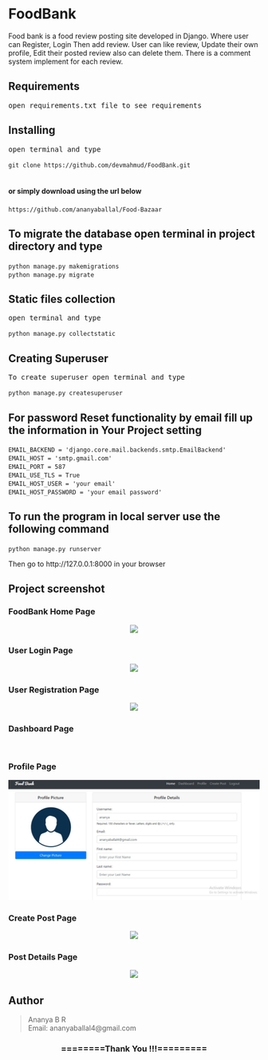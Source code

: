 # FoodBank
Food bank is a food review posting site developed in Django. Where user can Register, Login Then add review. User can like review, Update their own profile, Edit their posted review also can delete them. There is a comment system implement for each review.

<h2>Requirements</h2>
<pre>open requirements.txt file to see requirements</pre>

<h2>Installing</h2>
<pre>open terminal and type</pre>
<code>git clone https://github.com/devmahmud/FoodBank.git</code><br><br>

<h4>or simply download using the url below</h4>
<code>https://github.com/ananyaballal/Food-Bazaar</code><br>


<h2>To migrate the database open terminal in project directory and type</h2>
<code>python manage.py makemigrations</code><br>
<code>python manage.py migrate</code>

<h2>Static files collection</h2>
<pre>open terminal and type</pre>
<code>python manage.py collectstatic</code>

<h2>Creating Superuser</h2>
<pre>To create superuser open terminal and type</pre>
<code>python manage.py createsuperuser</code>

<h2> For password Reset functionality by email fill up the information in Your Project setting </h2>
<code>EMAIL_BACKEND = 'django.core.mail.backends.smtp.EmailBackend'</code><br>
<code>EMAIL_HOST = 'smtp.gmail.com'</code><br>
<code>EMAIL_PORT = 587</code><br>
<code>EMAIL_USE_TLS = True</code><br>
<code>EMAIL_HOST_USER = 'your email'</code><br>
<code>EMAIL_HOST_PASSWORD = 'your email password'</code><br>

<h2> To run the program in local server use the following command </h2>
<code>python manage.py runserver</code>

<p>Then go to http://127.0.0.1:8000 in your browser</p>

<h2>Project screenshot</h2>
<h3>FoodBank Home Page</h3>
<div align="center">
    <img src="https://private-user-images.githubusercontent.com/149685593/287230292-cb0f6c02-bba0-4d2e-b060-4c48dd828d82.jpg?jwt=eyJhbGciOiJIUzI1NiIsInR5cCI6IkpXVCJ9.eyJpc3MiOiJnaXRodWIuY29tIiwiYXVkIjoicmF3LmdpdGh1YnVzZXJjb250ZW50LmNvbSIsImtleSI6ImtleTEiLCJleHAiOjE3MDE0MjUzMDQsIm5iZiI6MTcwMTQyNTAwNCwicGF0aCI6Ii8xNDk2ODU1OTMvMjg3MjMwMjkyLWNiMGY2YzAyLWJiYTAtNGQyZS1iMDYwLTRjNDhkZDgyOGQ4Mi5qcGc_WC1BbXotQWxnb3JpdGhtPUFXUzQtSE1BQy1TSEEyNTYmWC1BbXotQ3JlZGVudGlhbD1BS0lBSVdOSllBWDRDU1ZFSDUzQSUyRjIwMjMxMjAxJTJGdXMtZWFzdC0xJTJGczMlMkZhd3M0X3JlcXVlc3QmWC1BbXotRGF0ZT0yMDIzMTIwMVQxMDAzMjRaJlgtQW16LUV4cGlyZXM9MzAwJlgtQW16LVNpZ25hdHVyZT0wOTZmYTY3ZDFlMTNhNjhkY2QxMmFkNjdhODJjODI1MWU3NDFhMGYxZjg2ZmU5MzQzYTk1NjY2OTdmZjVlZTlkJlgtQW16LVNpZ25lZEhlYWRlcnM9aG9zdCZhY3Rvcl9pZD0wJmtleV9pZD0wJnJlcG9faWQ9MCJ9.QC3o4hB0SGEW-0htFg4oyjr04q55nBXYgzFfpLA-YSg" width="70%"</img> 
</div>

<h3>User Login Page</h3>
<div align="center">
    <img src="https://private-user-images.githubusercontent.com/149685593/287230288-007116d6-5dfd-4400-80c1-3cf844e5eb52.jpg?jwt=eyJhbGciOiJIUzI1NiIsInR5cCI6IkpXVCJ9.eyJpc3MiOiJnaXRodWIuY29tIiwiYXVkIjoicmF3LmdpdGh1YnVzZXJjb250ZW50LmNvbSIsImtleSI6ImtleTEiLCJleHAiOjE3MDE0MjUyNTIsIm5iZiI6MTcwMTQyNDk1MiwicGF0aCI6Ii8xNDk2ODU1OTMvMjg3MjMwMjg4LTAwNzExNmQ2LTVkZmQtNDQwMC04MGMxLTNjZjg0NGU1ZWI1Mi5qcGc_WC1BbXotQWxnb3JpdGhtPUFXUzQtSE1BQy1TSEEyNTYmWC1BbXotQ3JlZGVudGlhbD1BS0lBSVdOSllBWDRDU1ZFSDUzQSUyRjIwMjMxMjAxJTJGdXMtZWFzdC0xJTJGczMlMkZhd3M0X3JlcXVlc3QmWC1BbXotRGF0ZT0yMDIzMTIwMVQxMDAyMzJaJlgtQW16LUV4cGlyZXM9MzAwJlgtQW16LVNpZ25hdHVyZT1hMzhmYWZlYmI3MTVlZmZkYzcyZTY2NjVkMzQ2NzY1NjU2ODAxNmE3ZDQyNzhiYWFlNDFjYzAzNTZkNDM1NzQ1JlgtQW16LVNpZ25lZEhlYWRlcnM9aG9zdCZhY3Rvcl9pZD0wJmtleV9pZD0wJnJlcG9faWQ9MCJ9.JPA-_aaESB_VHRpHbLCnzjMlRlvdy63xY9_dnl0lbYI" width="20%"</img> 
</div>

<h3>User Registration Page</h3>
<div align="center">
    <img src="https://private-user-images.githubusercontent.com/149685593/287230277-a643ab64-a7d8-47fc-b00a-15833e3178ed.JPG?jwt=eyJhbGciOiJIUzI1NiIsInR5cCI6IkpXVCJ9.eyJpc3MiOiJnaXRodWIuY29tIiwiYXVkIjoicmF3LmdpdGh1YnVzZXJjb250ZW50LmNvbSIsImtleSI6ImtleTEiLCJleHAiOjE3MDE0MjUyNTIsIm5iZiI6MTcwMTQyNDk1MiwicGF0aCI6Ii8xNDk2ODU1OTMvMjg3MjMwMjc3LWE2NDNhYjY0LWE3ZDgtNDdmYy1iMDBhLTE1ODMzZTMxNzhlZC5KUEc_WC1BbXotQWxnb3JpdGhtPUFXUzQtSE1BQy1TSEEyNTYmWC1BbXotQ3JlZGVudGlhbD1BS0lBSVdOSllBWDRDU1ZFSDUzQSUyRjIwMjMxMjAxJTJGdXMtZWFzdC0xJTJGczMlMkZhd3M0X3JlcXVlc3QmWC1BbXotRGF0ZT0yMDIzMTIwMVQxMDAyMzJaJlgtQW16LUV4cGlyZXM9MzAwJlgtQW16LVNpZ25hdHVyZT1hNTVkNzhjNGMyZjE0YTI5Yjc4YjRjZjczNDMyNjI5NTUyMzdjZGY1MDc0OTZhZDAwMGRiYzY3N2ZiMmJhNjk2JlgtQW16LVNpZ25lZEhlYWRlcnM9aG9zdCZhY3Rvcl9pZD0wJmtleV9pZD0wJnJlcG9faWQ9MCJ9.vgYm5AZlv6sPp1xtSG2diAnE1KtBpZASgDYH5YwP7Aw" width="40%"</img> 
</div>

<h3>Dashboard Page</h3>
<div align="center">
    <img src=" " width="100%"</img> 
</div>

<h3>Profile Page</h3>
<div align="center">
    <img src="https://github.com/ananyaballal/Food-Bazaar/blob/main/profile.jpg" width="100%"</img> 
</div>

<h3>Create Post Page</h3>
<div align="center">
    <img src="https://user-images.githubusercontent.com/19981097/54107051-41701a80-4402-11e9-9139-ca71c74ef670.png" width="100%"</img> 
</div>

<h3>Post Details Page</h3>
<div align="center">
    <img src="https://private-user-images.githubusercontent.com/149685593/287230283-7898f358-8a4c-4c36-a3a2-1cc614b891ef.jpg?jwt=eyJhbGciOiJIUzI1NiIsInR5cCI6IkpXVCJ9.eyJpc3MiOiJnaXRodWIuY29tIiwiYXVkIjoicmF3LmdpdGh1YnVzZXJjb250ZW50LmNvbSIsImtleSI6ImtleTEiLCJleHAiOjE3MDE0MjYyMDAsIm5iZiI6MTcwMTQyNTkwMCwicGF0aCI6Ii8xNDk2ODU1OTMvMjg3MjMwMjgzLTc4OThmMzU4LThhNGMtNGMzNi1hM2EyLTFjYzYxNGI4OTFlZi5qcGc_WC1BbXotQWxnb3JpdGhtPUFXUzQtSE1BQy1TSEEyNTYmWC1BbXotQ3JlZGVudGlhbD1BS0lBSVdOSllBWDRDU1ZFSDUzQSUyRjIwMjMxMjAxJTJGdXMtZWFzdC0xJTJGczMlMkZhd3M0X3JlcXVlc3QmWC1BbXotRGF0ZT0yMDIzMTIwMVQxMDE4MjBaJlgtQW16LUV4cGlyZXM9MzAwJlgtQW16LVNpZ25hdHVyZT1mM2E4MDdmOGRjMDQ3YWY1OGNiZjk3ZDFkNTZhNTU1YWU2ZTI1MGVlYjViZjdhMGVhMmQ5N2Y5Njk5M2I0OWRkJlgtQW16LVNpZ25lZEhlYWRlcnM9aG9zdCZhY3Rvcl9pZD0wJmtleV9pZD0wJnJlcG9faWQ9MCJ9.gwh4np7HilPzSWT4Bvxl0Gt2bGQPZc8q9GSkPNtOzko" width="100%"</img> 
</div>

<h2>Author</h2>
<blockquote>
  Ananya B R<br>
  Email: ananyaballal4@gmail.com
</blockquote>

<div align="center">
    <h3>========Thank You !!!=========</h3>
</div>

